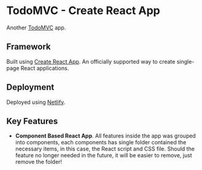 # TodoMVC - Create React App

Another [TodoMVC](http://todomvc.com/) app.

## Framework
Built using [Create React App](https://facebook.github.io/create-react-app/). An officially supported way to create single-page React applications.

## Deployment
Deployed using [Netlify](https://www.netlify.com/).

## Key Features
* **Component Based React App**. All features inside the app was grouped into components, each components has single folder contained the necessary items, in this case, the React script and CSS file. Should the feature no longer needed in the future, it will be easier to remove, just remove the folder!
